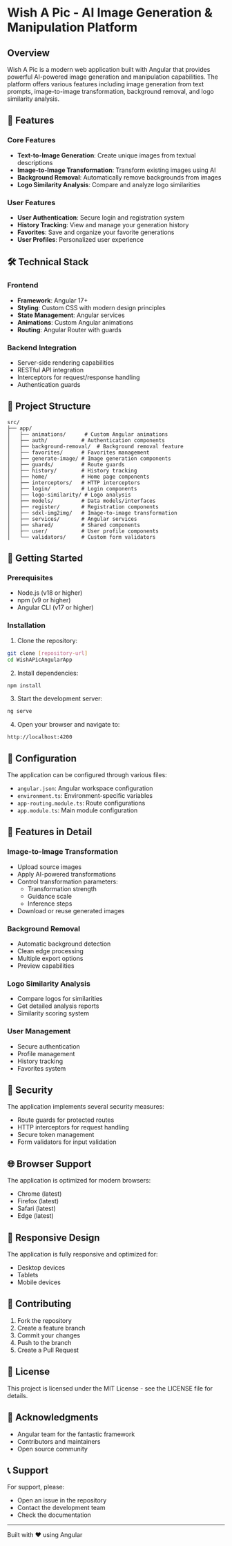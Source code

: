 # Wish A Pic - AI Image Generation & Manipulation Platform

## Overview
Wish A Pic is a modern web application built with Angular that provides powerful AI-powered image generation and manipulation capabilities. The platform offers various features including image generation from text prompts, image-to-image transformation, background removal, and logo similarity analysis.

## 🌟 Features

### Core Features
- **Text-to-Image Generation**: Create unique images from textual descriptions
- **Image-to-Image Transformation**: Transform existing images using AI
- **Background Removal**: Automatically remove backgrounds from images
- **Logo Similarity Analysis**: Compare and analyze logo similarities

### User Features
- **User Authentication**: Secure login and registration system
- **History Tracking**: View and manage your generation history
- **Favorites**: Save and organize your favorite generations
- **User Profiles**: Personalized user experience

## 🛠️ Technical Stack

### Frontend
- **Framework**: Angular 17+
- **Styling**: Custom CSS with modern design principles
- **State Management**: Angular services
- **Animations**: Custom Angular animations
- **Routing**: Angular Router with guards

### Backend Integration
- Server-side rendering capabilities
- RESTful API integration
- Interceptors for request/response handling
- Authentication guards

## 📂 Project Structure

```
src/
├── app/
│   ├── animations/      # Custom Angular animations
│   ├── auth/           # Authentication components
│   ├── background-removal/  # Background removal feature
│   ├── favorites/      # Favorites management
│   ├── generate-image/ # Image generation components
│   ├── guards/         # Route guards
│   ├── history/        # History tracking
│   ├── home/           # Home page components
│   ├── interceptors/   # HTTP interceptors
│   ├── login/          # Login components
│   ├── logo-similarity/ # Logo analysis
│   ├── models/         # Data models/interfaces
│   ├── register/       # Registration components
│   ├── sdxl-img2img/   # Image-to-image transformation
│   ├── services/       # Angular services
│   ├── shared/         # Shared components
│   ├── user/           # User profile components
│   └── validators/     # Custom form validators
```

## 🚀 Getting Started

### Prerequisites
- Node.js (v18 or higher)
- npm (v9 or higher)
- Angular CLI (v17 or higher)

### Installation

1. Clone the repository:
```bash
git clone [repository-url]
cd WishAPicAngularApp
```

2. Install dependencies:
```bash
npm install
```

3. Start the development server:
```bash
ng serve
```

4. Open your browser and navigate to:
```
http://localhost:4200
```

## 🔧 Configuration

The application can be configured through various files:

- `angular.json`: Angular workspace configuration
- `environment.ts`: Environment-specific variables
- `app-routing.module.ts`: Route configurations
- `app.module.ts`: Main module configuration

## 🎨 Features in Detail

### Image-to-Image Transformation
- Upload source images
- Apply AI-powered transformations
- Control transformation parameters:
  - Transformation strength
  - Guidance scale
  - Inference steps
- Download or reuse generated images

### Background Removal
- Automatic background detection
- Clean edge processing
- Multiple export options
- Preview capabilities

### Logo Similarity Analysis
- Compare logos for similarities
- Get detailed analysis reports
- Similarity scoring system

### User Management
- Secure authentication
- Profile management
- History tracking
- Favorites system

## 🔐 Security

The application implements several security measures:

- Route guards for protected routes
- HTTP interceptors for request handling
- Secure token management
- Form validators for input validation

## 🌐 Browser Support

The application is optimized for modern browsers:

- Chrome (latest)
- Firefox (latest)
- Safari (latest)
- Edge (latest)

## 📱 Responsive Design

The application is fully responsive and optimized for:
- Desktop devices
- Tablets
- Mobile devices

## 🤝 Contributing

1. Fork the repository
2. Create a feature branch
3. Commit your changes
4. Push to the branch
5. Create a Pull Request

## 📄 License

This project is licensed under the MIT License - see the LICENSE file for details.

## 🙏 Acknowledgments

- Angular team for the fantastic framework
- Contributors and maintainers
- Open source community

## 📞 Support

For support, please:
- Open an issue in the repository
- Contact the development team
- Check the documentation

---

Built with ❤️ using Angular

